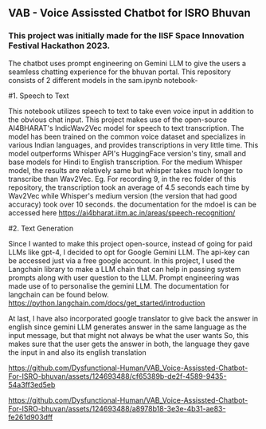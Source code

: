 
## VAB - Voice Assissted Chatbot for ISRO Bhuvan

### This project was initially made for the IISF Space Innovation Festival Hackathon 2023.
The chatbot uses prompt engineering on Gemini LLM to give the users a seamless chatting experience for the bhuvan portal.
This repository consists of 2 different models in the sam.ipynb notebook-

#1. Speech to Text

This notebook utilizes speech to text to take even voice input in addition to the obvious chat input.
This project makes use of the open-source AI4BHARAT's IndicWav2Vec model for speech to text transcription.
The model has been trained on the common voice dataset and specializes in various Indian languages, and provides transcriptions in very little time.
This model outperforms Whisper API's HuggingFace version's tiny, small and base models for Hindi to English transcription. For the medium Whisper model, the results are relatively same but whisper takes much longer to transcribe than Wav2Vec.
Eg. For recording 9, in the rec folder of this repository, the transcription took an average of 4.5 seconds each time by Wav2Vec while Whisper's medium version (the version that had good accuracy) took over 10 seconds.
the documentation for the mdoel is can be accessed here
https://ai4bharat.iitm.ac.in/areas/speech-recognition/

#2. Text Generation

Since I wanted to make this project open-source, instead of going for paid LLMs like gpt-4, I decided to opt for Google Gemini LLM. The api-key can be accessed just via a free google account.
In this project, I used the Langchain library to make a LLM chain that can help in passing system prompts along with user question to the LLM.
Prompt engineering was made use of to personalise the gemini LLM.
The documentation for langchain can be found below.
https://python.langchain.com/docs/get_started/introduction

At last, I have also incorporated google translator to give back the answer in english since gemini LLM generates answer in the same language as the input message, but that might not always be what the user wants
So, this makes sure that the user gets the answer in both, the language they gave the input in and also its english translation



https://github.com/Dysfunctional-Human/VAB_Voice-Assissted-Chatbot-For-ISRO-bhuvan/assets/124693488/cf65389b-de2f-4589-9435-54a3ff3ed5eb



https://github.com/Dysfunctional-Human/VAB_Voice-Assissted-Chatbot-For-ISRO-bhuvan/assets/124693488/a8978b18-3e3e-4b31-ae83-fe261d903dff



